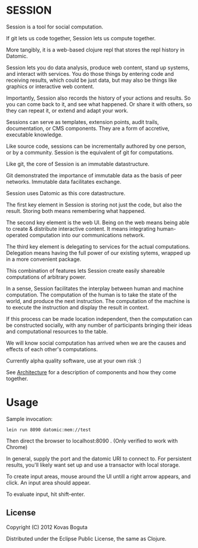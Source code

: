 # SESSION

Session is a tool for social computation. 

If git lets us code together, Session lets us compute together.

More tangibly, it is a web-based clojure repl that stores the repl history in Datomic. 

Session lets you do data analysis, produce web content, stand up systems, and interact with services. You do those things by entering code and receiving results, which could be just data, but may also be things like graphics or interactive web content.

Importantly, Session also records the history of your actions and results. So you can come back to it, and see what happened. Or share it with others, so they can repeat it, or extend and adapt your work. 

Sessions can serve as templates, extension points, audit trails, documentation, or CMS components. They are a form of accretive, executable knowledge. 

Like source code, sessions can be incrementally authored by one person, or by a community. Session is the equivalent of git for computations.

Like git, the core of Session is an immutable datastructure.

Git demonstrated the importance of immutable data as the basis of peer networks. Immutable data facilitates exchange.

Session uses Datomic as this core datastructure.

The first key element in Session is storing not just the code, but also the result. Storing both means remembering what happened.

The second key element is the web UI. Being on the web means being able to create & distribute interactive content. It means integrating human-operated computation into our communications network.

The third key element is delegating to services for the actual computations. Delegation means having the full power of our existing sytems, wrapped up in a more convenient package.

This combination of features lets Session create easily shareable computations of arbitrary power.

In a sense, Session facilitates the interplay between human and machine computation. The computation of the human is to take the state of the world, and produce the next instruction. The computation of the machine is to execute the instruction and display the result in context.

If this process can be made location independent, then the computation can be constructed socially, with any number of participants bringing their ideas and computational resources to the table.

We will know social computation has arrived when we are the causes and effects of each other's computations.

Currently alpha quality software, use at your own risk :)

See [Architecture](https://github.com/kovasb/session/wiki/Architecture) for a description of components and how they come together.

# Usage

Sample invocation:

    lein run 8090 datomic:mem://test

Then direct the browser to localhost:8090 . (Only verified to work with Chrome)

In general, supply the port and the datomic URI to connect to. For persistent results, you'll likely want set up and use a transactor with local storage.

To create input areas, mouse around the UI untill a right arrow appears, and click. An input area should appear.

To evaluate input, hit shift-enter.

## License

Copyright (C) 2012 Kovas Boguta

Distributed under the Eclipse Public License, the same as Clojure.
